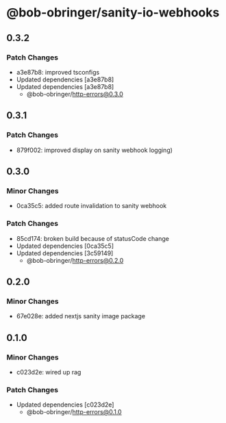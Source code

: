 # @bob-obringer/sanity-io-webhooks

## 0.3.2

### Patch Changes

- a3e87b8: improved tsconfigs
- Updated dependencies [a3e87b8]
- Updated dependencies [a3e87b8]
  - @bob-obringer/http-errors@0.3.0

## 0.3.1

### Patch Changes

- 879f002: improved display on sanity webhook logging)

## 0.3.0

### Minor Changes

- 0ca35c5: added route invalidation to sanity webhook

### Patch Changes

- 85cd174: broken build because of statusCode change
- Updated dependencies [0ca35c5]
- Updated dependencies [3c59149]
  - @bob-obringer/http-errors@0.2.0

## 0.2.0

### Minor Changes

- 67e028e: added nextjs sanity image package

## 0.1.0

### Minor Changes

- c023d2e: wired up rag

### Patch Changes

- Updated dependencies [c023d2e]
  - @bob-obringer/http-errors@0.1.0
